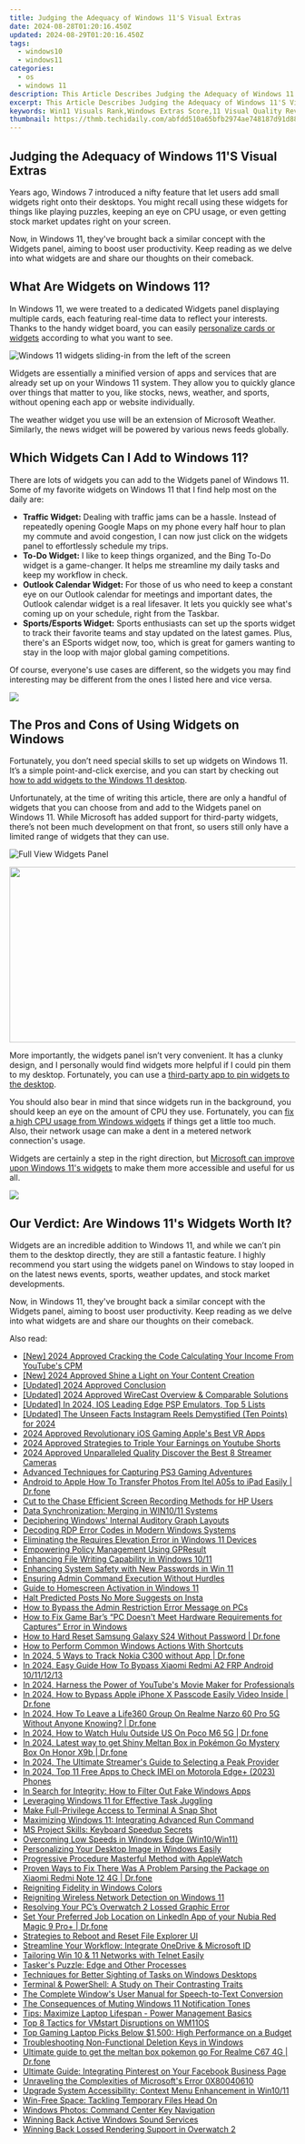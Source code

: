 ```yaml
---
title: Judging the Adequacy of Windows 11'S Visual Extras
date: 2024-08-28T01:20:16.450Z
updated: 2024-08-29T01:20:16.450Z
tags:
  - windows10
  - windows11
categories:
  - os
  - windows 11
description: This Article Describes Judging the Adequacy of Windows 11'S Visual Extras
excerpt: This Article Describes Judging the Adequacy of Windows 11'S Visual Extras
keywords: Win11 Visuals Rank,Windows Extras Score,11 Visual Quality Review,Windows XPX11 Features,Win11 Aesthetics Rating,User Experience in Win11,11 Interface Design Assessment
thumbnail: https://thmb.techidaily.com/abfdd510a65bfb2974ae748187d91d88c050827e452b20253ad5c2d81a1eb51a.jpg
---
```


## Judging the Adequacy of Windows 11'S Visual Extras

 Years ago, Windows 7 introduced a nifty feature that let users add small widgets right onto their desktops. You might recall using these widgets for things like playing puzzles, keeping an eye on CPU usage, or even getting stock market updates right on your screen.

 Now, in Windows 11, they've brought back a similar concept with the Widgets panel, aiming to boost user productivity. Keep reading as we delve into what widgets are and share our thoughts on their comeback.

## What Are Widgets on Windows 11?

 In Windows 11, we were treated to a dedicated Widgets panel displaying multiple cards, each featuring real-time data to reflect your interests. Thanks to the handy widget board, you can easily [personalize cards or widgets](https://www.makeuseof.com/windows-11-how-to-use-widgets/) according to what you want to see.

![Windows 11 widgets sliding-in from the left of the screen](https://static1.makeuseofimages.com/wordpress/wp-content/uploads/2021/06/Windows-11-Widgets-Screen.jpg)

 Widgets are essentially a minified version of apps and services that are already set up on your Windows 11 system. They allow you to quickly glance over things that matter to you, like stocks, news, weather, and sports, without opening each app or website individually.

 The weather widget you use will be an extension of Microsoft Weather. Similarly, the news widget will be powered by various news feeds globally.

## Which Widgets Can I Add to Windows 11?

 There are lots of widgets you can add to the Widgets panel of Windows 11\. Some of my favorite widgets on Windows 11 that I find help most on the daily are:

* **Traffic Widget:** Dealing with traffic jams can be a hassle. Instead of repeatedly opening Google Maps on my phone every half hour to plan my commute and avoid congestion, I can now just click on the widgets panel to effortlessly schedule my trips.
* **To-Do Widget:** I like to keep things organized, and the Bing To-Do widget is a game-changer. It helps me streamline my daily tasks and keep my workflow in check.
* **Outlook Calendar Widget:** For those of us who need to keep a constant eye on our Outlook calendar for meetings and important dates, the Outlook calendar widget is a real lifesaver. It lets you quickly see what's coming up on your schedule, right from the Taskbar.
* **Sports/Esports Widget:** Sports enthusiasts can set up the sports widget to track their favorite teams and stay updated on the latest games. Plus, there's an ESports widget now, too, which is great for gamers wanting to stay in the loop with major global gaming competitions.

 Of course, everyone's use cases are different, so the widgets you may find interesting may be different from the ones I listed here and vice versa.

<!-- affiliate ads begin -->
<a href="https://secure.2checkout.com/order/checkout.php?PRODS=19080710&QTY=1&AFFILIATE=108875&CART=1"><img src="https://smart-seo-tool.com/images/SmartSEOAuditorBox.png" border="0"></a>
<!-- affiliate ads end -->
## The Pros and Cons of Using Widgets on Windows

 Fortunately, you don’t need special skills to set up widgets on Windows 11\. It’s a simple point-and-click exercise, and you can start by checking out [how to add widgets to the Windows 11 desktop](https://www.makeuseof.com/windows-11-add-widgets-desktop/).

 Unfortunately, at the time of writing this article, there are only a handful of widgets that you can choose from and add to the Widgets panel on Windows 11\. While Microsoft has added support for third-party widgets, there’s not been much development on that front, so users still only have a limited range of widgets that they can use.

![Full View Widgets Panel](https://static1.makeuseofimages.com/wordpress/wp-content/uploads/2023/02/full-view-widgets-panel.jpg)

<!-- affiliate ads begin -->
<a href="https://martinic.evyy.net/c/5597632/1422856/4482" target="_top" id="1422856"><img src="//a.impactradius-go.com/display-ad/4482-1422856" border="0" alt="" width="580" height="309"/></a>
<!-- affiliate ads end -->
 More importantly, the widgets panel isn’t very convenient. It has a clunky design, and I personally would find widgets more helpful if I could pin them to my desktop. Fortunately, you can use a [third-party app to pin widgets to the desktop](https://www.makeuseof.com/windows-11-add-widgets-desktop/).

 You should also bear in mind that since widgets run in the background, you should keep an eye on the amount of CPU they use. Fortunately, you can [fix a high CPU usage from Windows widgets](https://www.makeuseof.com/windows-widgets-high-cpu-fix/) if things get a little too much. Also, their network usage can make a dent in a metered network connection's usage.

 Widgets are certainly a step in the right direction, but [Microsoft can improve upon Windows 11's widgets](https://www.makeuseof.com/ways-microsoft-improve-windows-11-widgets/) to make them more accessible and useful for us all.

<!-- affiliate ads begin -->
<a href="https://shop.systoolsgroup.com/affiliate.php?ACCOUNT=SYSTOOBY&AFFILIATE=108875&PATH=https%3A%2F%2Fwww.systoolsgroup.com%3FAFFILIATE%3D108875%26RESOURCE%3D%2BSysTools%2BPDF%2BUnlocker"><img src="https://www.systoolsgroup.com/box/pdf-unlocker.png" border="0"></a>
<!-- affiliate ads end -->
## Our Verdict: Are Windows 11's Widgets Worth It?

 Widgets are an incredible addition to Windows 11, and while we can’t pin them to the desktop directly, they are still a fantastic feature. I highly recommend you start using the widgets panel on Windows to stay looped in on the latest news events, sports, weather updates, and stock market developments.

 Now, in Windows 11, they've brought back a similar concept with the Widgets panel, aiming to boost user productivity. Keep reading as we delve into what widgets are and share our thoughts on their comeback.

<span class="atpl-alsoreadstyle">Also read:</span>
<div><ul>
<li><a href="https://facebook-video-footage.techidaily.com/new-2024-approved-cracking-the-code-calculating-your-income-from-youtubes-cpm/"><u>[New] 2024 Approved  Cracking the Code  Calculating Your Income From YouTube's CPM</u></a></li>
<li><a href="https://youtube-lab.techidaily.com/024-approved-shine-a-light-on-your-content-creation/"><u>[New] 2024 Approved  Shine a Light on Your Content Creation</u></a></li>
<li><a href="https://screen-video-capture.techidaily.com/updated-2024-approved-conclusion/"><u>[Updated] 2024 Approved  Conclusion</u></a></li>
<li><a href="https://vp-tips.techidaily.com/updated-2024-approved-wirecast-overview-and-comparable-solutions/"><u>[Updated] 2024 Approved  WireCast Overview & Comparable Solutions</u></a></li>
<li><a href="https://screen-sharing-recording.techidaily.com/updated-in-2024-ios-leading-edge-psp-emulators-top-5-lists/"><u>[Updated] In 2024, IOS Leading Edge PSP Emulators, Top 5 Lists</u></a></li>
<li><a href="https://instagram-videos.techidaily.com/updated-the-unseen-facts-instagram-reels-demystified-ten-points-for-2024/"><u>[Updated] The Unseen Facts  Instagram Reels Demystified (Ten Points) for 2024</u></a></li>
<li><a href="https://fox-cloud.techidaily.com/2024-approved-revolutionary-ios-gaming-apples-best-vr-apps/"><u>2024 Approved  Revolutionary iOS Gaming  Apple's Best VR Apps</u></a></li>
<li><a href="https://youtube-webster.techidaily.com/approved-strategies-to-triple-your-earnings-on-youtube-shorts/"><u>2024 Approved  Strategies to Triple Your Earnings on Youtube Shorts</u></a></li>
<li><a href="https://fox-friendly.techidaily.com/2024-approved-unparalleled-quality-discover-the-best-8-streamer-cameras/"><u>2024 Approved  Unparalleled Quality  Discover the Best 8 Streamer Cameras</u></a></li>
<li><a href="https://on-screen-recording.techidaily.com/advanced-techniques-for-capturing-ps3-gaming-adventures/"><u>Advanced Techniques for Capturing PS3 Gaming Adventures</u></a></li>
<li><a href="https://blog-min.techidaily.com/android-to-apple-how-to-transfer-photos-from-itel-a05s-to-ipad-easily-drfone-by-drfone-transfer-from-android-transfer-from-android/"><u>Android to Apple How To Transfer Photos From Itel A05s to iPad Easily | Dr.fone</u></a></li>
<li><a href="https://screen-recording.techidaily.com/cut-to-the-chase-efficient-screen-recording-methods-for-hp-users/"><u>Cut to the Chase  Efficient Screen Recording Methods for HP Users</u></a></li>
<li><a href="https://win11-tips.techidaily.com/data-synchronization-merging-in-win1011-systems/"><u>Data Synchronization: Merging in WIN10/11 Systems</u></a></li>
<li><a href="https://win11-tips.techidaily.com/deciphering-windows-internal-auditory-graph-layouts/"><u>Deciphering Windows' Internal Auditory Graph Layouts</u></a></li>
<li><a href="https://win11-tips.techidaily.com/decoding-rdp-error-codes-in-modern-windows-systems/"><u>Decoding RDP Error Codes in Modern Windows Systems</u></a></li>
<li><a href="https://win11-tips.techidaily.com/eliminating-the-requires-elevation-error-in-windows-11-devices/"><u>Eliminating the Requires Elevation Error in Windows 11 Devices</u></a></li>
<li><a href="https://win11-tips.techidaily.com/empowering-policy-management-using-gpresult/"><u>Empowering Policy Management Using GPResult</u></a></li>
<li><a href="https://win11-tips.techidaily.com/enhancing-file-writing-capability-in-windows-1011/"><u>Enhancing File Writing Capability in Windows 10/11</u></a></li>
<li><a href="https://win11-tips.techidaily.com/enhancing-system-safety-with-new-passwords-in-win-11/"><u>Enhancing System Safety with New Passwords in Win 11</u></a></li>
<li><a href="https://win11-tips.techidaily.com/ensuring-admin-command-execution-without-hurdles/"><u>Ensuring Admin Command Execution Without Hurdles</u></a></li>
<li><a href="https://win11-tips.techidaily.com/guide-to-homescreen-activation-in-windows-11/"><u>Guide to Homescreen Activation in Windows 11</u></a></li>
<li><a href="https://instagram-videos.techidaily.com/halt-predicted-posts-no-more-suggests-on-insta/"><u>Halt Predicted Posts  No More Suggests on Insta</u></a></li>
<li><a href="https://win11-tips.techidaily.com/how-to-bypass-the-admin-restriction-error-message-on-pcs/"><u>How to Bypass the Admin Restriction Error Message on PCs</u></a></li>
<li><a href="https://win11-tips.techidaily.com/how-to-fix-game-bars-pc-doesnt-meet-hardware-requirements-for-captures-error-in-windows/"><u>How to Fix Game Bar’s “PC Doesn't Meet Hardware Requirements for Captures” Error in Windows</u></a></li>
<li><a href="https://techidaily.com/how-to-hard-reset-samsung-galaxy-s24-without-password-drfone-by-drfone-reset-android-reset-android/"><u>How to Hard Reset Samsung Galaxy S24 Without Password | Dr.fone</u></a></li>
<li><a href="https://win11-tips.techidaily.com/how-to-perform-common-windows-actions-with-shortcuts/"><u>How to Perform Common Windows Actions With Shortcuts</u></a></li>
<li><a href="https://android-location-track.techidaily.com/in-2024-5-ways-to-track-nokia-c300-without-app-drfone-by-drfone-virtual-android/"><u>In 2024, 5 Ways to Track Nokia C300 without App | Dr.fone</u></a></li>
<li><a href="https://bypass-frp.techidaily.com/in-2024-easy-guide-how-to-bypass-xiaomi-redmi-a2-frp-android-10111213-by-drfone-android/"><u>In 2024, Easy Guide How To Bypass Xiaomi Redmi A2 FRP Android 10/11/12/13</u></a></li>
<li><a href="https://youtube-stream.techidaily.com/in-2024-harness-the-power-of-youtubes-movie-maker-for-professionals/"><u>In 2024, Harness the Power of YouTube's Movie Maker for Professionals</u></a></li>
<li><a href="https://iphone-unlock.techidaily.com/in-2024-how-to-bypass-apple-iphone-x-passcode-easily-video-inside-drfone-by-drfone-ios/"><u>In 2024, How to Bypass Apple iPhone X Passcode Easily Video Inside | Dr.fone</u></a></li>
<li><a href="https://location-social.techidaily.com/in-2024-how-to-leave-a-life360-group-on-realme-narzo-60-pro-5g-without-anyone-knowing-drfone-by-drfone-virtual-android/"><u>In 2024, How To Leave a Life360 Group On Realme Narzo 60 Pro 5G Without Anyone Knowing? | Dr.fone</u></a></li>
<li><a href="https://phone-solutions.techidaily.com/in-2024-how-to-watch-hulu-outside-us-on-poco-m6-5g-drfone-by-drfone-virtual-android/"><u>In 2024, How to Watch Hulu Outside US On Poco M6 5G | Dr.fone</u></a></li>
<li><a href="https://pokemon-go-android.techidaily.com/in-2024-latest-way-to-get-shiny-meltan-box-in-pokemon-go-mystery-box-on-honor-x9b-drfone-by-drfone-virtual-android/"><u>In 2024, Latest way to get Shiny Meltan Box in Pokémon Go Mystery Box On Honor X9b | Dr.fone</u></a></li>
<li><a href="https://some-guidance.techidaily.com/in-2024-the-ultimate-streamers-guide-to-selecting-a-peak-provider/"><u>In 2024, The Ultimate Streamer's Guide to Selecting a Peak Provider</u></a></li>
<li><a href="https://sim-unlock.techidaily.com/in-2024-top-11-free-apps-to-check-imei-on-motorola-edgeplus-2023-phones-by-drfone-android/"><u>In 2024, Top 11 Free Apps to Check IMEI on Motorola Edge+ (2023) Phones</u></a></li>
<li><a href="https://win11-tips.techidaily.com/in-search-for-integrity-how-to-filter-out-fake-windows-apps/"><u>In Search for Integrity: How to Filter Out Fake Windows Apps</u></a></li>
<li><a href="https://win11-tips.techidaily.com/leveraging-windows-11-for-effective-task-juggling/"><u>Leveraging Windows 11 for Effective Task Juggling</u></a></li>
<li><a href="https://win11-tips.techidaily.com/make-full-privilege-access-to-terminal-a-snap-shot/"><u>Make Full-Privilege Access to Terminal A Snap Shot</u></a></li>
<li><a href="https://win11-tips.techidaily.com/maximizing-windows-11-integrating-advanced-run-command/"><u>Maximizing Windows 11: Integrating Advanced Run Command</u></a></li>
<li><a href="https://win11-tips.techidaily.com/ms-project-skills-keyboard-speedup-secrets/"><u>MS Project Skills: Keyboard Speedup Secrets</u></a></li>
<li><a href="https://win11-tips.techidaily.com/overcoming-low-speeds-in-windows-edge-win10win11/"><u>Overcoming Low Speeds in Windows Edge (Win10/Win11)</u></a></li>
<li><a href="https://win11-tips.techidaily.com/personalizing-your-desktop-image-in-windows-easily/"><u>Personalizing Your Desktop Image in Windows Easily</u></a></li>
<li><a href="https://extra-resources.techidaily.com/progressive-procedure-masterful-method-with-applewatch/"><u>Progressive Procedure  Masterful Method with AppleWatch</u></a></li>
<li><a href="https://howto.techidaily.com/proven-ways-to-fix-there-was-a-problem-parsing-the-package-on-xiaomi-redmi-note-12-4g-drfone-by-drfone-fix-android-problems-fix-android-problems/"><u>Proven Ways to Fix There Was A Problem Parsing the Package on Xiaomi Redmi Note 12 4G | Dr.fone</u></a></li>
<li><a href="https://win11-tips.techidaily.com/reigniting-fidelity-in-windows-colors/"><u>Reigniting Fidelity in Windows Colors</u></a></li>
<li><a href="https://win11-tips.techidaily.com/reigniting-wireless-network-detection-on-windows-11/"><u>Reigniting Wireless Network Detection on Windows 11</u></a></li>
<li><a href="https://win11-tips.techidaily.com/resolving-your-pcs-overwatch-2-lossed-graphic-error/"><u>Resolving Your PC’s Overwatch 2 Lossed Graphic Error</u></a></li>
<li><a href="https://location-social.techidaily.com/set-your-preferred-job-location-on-linkedin-app-of-your-nubia-red-magic-9-proplus-drfone-by-drfone-virtual-android/"><u>Set Your Preferred Job Location on LinkedIn App of your Nubia Red Magic 9 Pro+ | Dr.fone</u></a></li>
<li><a href="https://win11-tips.techidaily.com/strategies-to-reboot-and-reset-file-explorer-ui/"><u>Strategies to Reboot and Reset File Explorer UI</u></a></li>
<li><a href="https://win11-tips.techidaily.com/streamline-your-workflow-integrate-onedrive-and-microsoft-id/"><u>Streamline Your Workflow: Integrate OneDrive & Microsoft ID</u></a></li>
<li><a href="https://win11-tips.techidaily.com/tailoring-win-10-and-11-networks-with-telnet-easily/"><u>Tailoring Win 10 & 11 Networks with Telnet Easily</u></a></li>
<li><a href="https://win11-tips.techidaily.com/taskers-puzzle-edge-and-other-processes/"><u>Tasker's Puzzle: Edge and Other Processes</u></a></li>
<li><a href="https://win11-tips.techidaily.com/techniques-for-better-sighting-of-tasks-on-windows-desktops/"><u>Techniques for Better Sighting of Tasks on Windows Desktops</u></a></li>
<li><a href="https://win11-tips.techidaily.com/terminal-and-powershell-a-study-on-their-contrasting-traits/"><u>Terminal & PowerShell: A Study on Their Contrasting Traits</u></a></li>
<li><a href="https://win11-tips.techidaily.com/the-complete-windows-user-manual-for-speech-to-text-conversion/"><u>The Complete Window's User Manual for Speech-to-Text Conversion</u></a></li>
<li><a href="https://win11-tips.techidaily.com/the-consequences-of-muting-windows-11-notification-tones/"><u>The Consequences of Muting Windows 11 Notification Tones</u></a></li>
<li><a href="https://win11-tips.techidaily.com/tips-maximize-laptop-lifespan-power-management-basics/"><u>Tips: Maximize Laptop Lifespan - Power Management Basics</u></a></li>
<li><a href="https://win11-tips.techidaily.com/top-8-tactics-for-vmstart-disruptions-on-wm11os/"><u>Top 8 Tactics for VMstart Disruptions on WM11OS</u></a></li>
<li><a href="https://hardware-tips.techidaily.com/top-gaming-laptop-picks-below-1500-high-performance-on-a-budget/"><u>Top Gaming Laptop Picks Below $1,500: High Performance on a Budget</u></a></li>
<li><a href="https://win11-tips.techidaily.com/troubleshooting-non-functional-deletion-keys-in-windows/"><u>Troubleshooting Non-Functional Deletion Keys in Windows</u></a></li>
<li><a href="https://pokemon-go-android.techidaily.com/ultimate-guide-to-get-the-meltan-box-pokemon-go-for-realme-c67-4g-drfone-by-drfone-virtual-android/"><u>Ultimate guide to get the meltan box pokemon go For Realme C67 4G | Dr.fone</u></a></li>
<li><a href="https://tech-recovery.techidaily.com/ultimate-guide-integrating-pinterest-on-your-facebook-business-page/"><u>Ultimate Guide: Integrating Pinterest on Your Facebook Business Page</u></a></li>
<li><a href="https://win11-tips.techidaily.com/unraveling-the-complexities-of-microsofts-error-0x80040610/"><u>Unraveling the Complexities of Microsoft's Error 0X80040610</u></a></li>
<li><a href="https://win11-tips.techidaily.com/upgrade-system-accessibility-context-menu-enhancement-in-win1011/"><u>Upgrade System Accessibility: Context Menu Enhancement in Win10/11</u></a></li>
<li><a href="https://win11-tips.techidaily.com/win-free-space-tackling-temporary-files-head-on/"><u>Win-Free Space: Tackling Temporary Files Head On</u></a></li>
<li><a href="https://win11-tips.techidaily.com/windows-photos-command-center-key-navigation/"><u>Windows Photos: Command Center Key Navigation</u></a></li>
<li><a href="https://win11-tips.techidaily.com/winning-back-active-windows-sound-services/"><u>Winning Back Active Windows Sound Services</u></a></li>
<li><a href="https://win11-tips.techidaily.com/winning-back-lossed-rendering-support-in-overwatch-2/"><u>Winning Back Lossed Rendering Support in Overwatch 2</u></a></li>
</ul></div>

<ins class="adsbygoogle"
      style="display:block"
      data-ad-client="ca-pub-7571918770474297"
      data-ad-slot="8358498916"
      data-ad-format="auto"
      data-full-width-responsive="true"></ins>